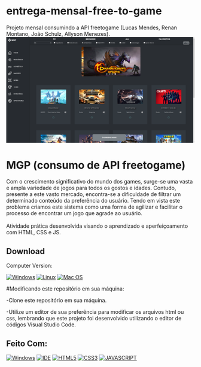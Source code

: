 # entrega-mensal-free-to-game
Projeto mensal consumindo a API freetogame (Lucas Mendes, Renan Montano, João Schulz, Allyson Menezes).
<img src="https://github.com/Lucaslmp77/entrega-mensal-free-to-game/blob/main/print.png">

# MGP (consumo de API freetogame)
Com o crescimento significativo do mundo dos games, surge-se uma vasta e ampla variedade de jogos para todos os gostos e idades. Contudo, presente a este vasto mercado, encontra-se a dificuldade de filtrar um determinado conteúdo da preferência do usuário. Tendo em vista este problema criamos este sistema como uma forma de agilizar e facilitar o processo de encontrar um jogo que agrade ao usuário.
<br>
<br>
Atividade prática desenvolvida visando o aprendizado e aperfeiçoamento com HTML, CSS e JS.

## Download

Computer Version:

[![Windows](https://img.shields.io/badge/Windows-0078D6?style=for-the-badge&logo=windows&logoColor=white)](https://github.com/seu-usuario/seu-repositorio/releases)
[![Linux](https://img.shields.io/badge/Linux-FF6600?style=for-the-badge&logo=linux&logoColor=white)](https://github.com/seu-usuario/seu-repositorio/releases)
[![Mac OS](https://img.shields.io/badge/mac%20os-000000?style=for-the-badge&logo=macos&logoColor=F0F0F0)](https://github.com/seu-usuario/seu-repositorio/releases)

#Modificando este repositório em sua máquina:

-Clone este repositório em sua máquina.

-Utilize um editor de sua preferência para modificar os arquivos html ou css, lembrando que este projeto foi desenvolvido utilizando o editor de códigos Visual Studio Code.

## Feito Com:
[![Windows](https://img.shields.io/badge/Windows-0078D6?style=for-the-badge&logo=windows&logoColor=white)](https://www.microsoft.com/pt-br/windows/get-windows-10)
[![IDE](https://img.shields.io/badge/Visual_studio_code-0078D4?style=for-the-badge&logo=visual%20studio%20code&logoColor=white)](https://code.visualstudio.com/)
[![HTML5](https://img.shields.io/badge/HTML5-E34F26?style=for-the-badge&logo=html5&logoColor=white)](https://developer.mozilla.org/pt-BR/docs/Web/HTML)
[![CSS3](https://img.shields.io/badge/CSS3-1572B6?style=for-the-badge&logo=css3&logoColor=white)](https://developer.mozilla.org/pt-BR/docs/Web/CSS)
[![JAVASCRIPT](https://img.shields.io/badge/JavaScript-F7DF1E?style=for-the-badge&logo=javascript&logoColor=black)](https://developer.mozilla.org/pt-BR/docs/Web/JavaScript)

